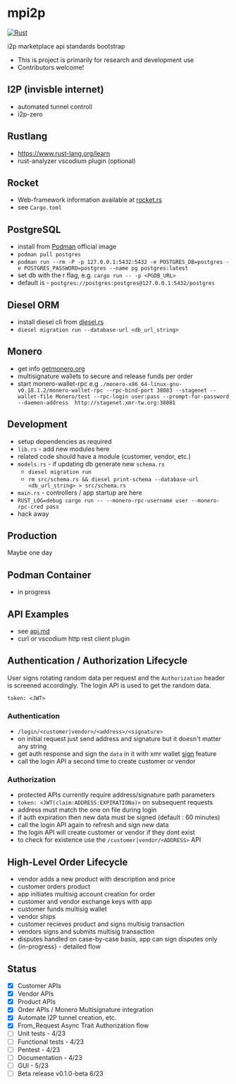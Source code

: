 # mpi2p

[![Rust](https://github.com/creating2morrow/mpi2p/actions/workflows/rust.yml/badge.svg)](https://github.com/creating2morrow/mpi2p/actions/workflows/rust.yml)

i2p marketplace api standards bootstrap

* This is project is primarily for research and development use
* Contributors welcome!

## I2P (invisble internet)

* automated tunnel controll
* i2p-zero

## Rustlang

* https://www.rust-lang.org/learn
* rust-analyzer vscodium plugin (optional)

## Rocket 

* Web-framework information available at [rocket.rs](https://rocket.rs/)
* see `Cargo.toml`

## PostgreSQL

* install from [Podman](https://registry.hub.docker.com/_/postgres/) official image
* `podman pull postgres`
* `podman run --rm -P -p 127.0.0.1:5432:5432 -e POSTGRES_DB=postgres -e POSTGRES_PASSWORD=postgres --name pg postgres:latest`
* set db with the r flag, e.g. `cargo run -- -p <PGDB_URL>`
*  default is - `postgres://postgres:postgres@127.0.0.1:5432/postgres`

## Diesel ORM

* install diesel cli from [diesel.rs](https://diesel.rs/guides/configuring-diesel-cli.html)
* `diesel migration run --database-url <db_url_string>`

## Monero

* get info [getmonero.org](https://getmonero.org)
* multisignature wallets to secure and release funds per order
* start monero-wallet-rpc e.g `./monero-x86_64-linux-gnu-v0.18.1.2/monero-wallet-rpc --rpc-bind-port 38083 --stagenet --wallet-file Monero/test --rpc-login user:pass --prompt-for-password  --daemon-address  http://stagenet.xmr-tw.org:38081`

## Development

* setup dependencies as required
* `lib.rs` - add new modules here
* related code should have a module (customer, vendor, etc.)
* `models.rs` - if updating db generate new `schema.rs`
    * `diesel migration run`
    * `rm src/schema.rs && diesel print-schema --database-url <db_url_string> > src/schema.rs` 
* `main.rs` - controllers / app startup are here
* `RUST_LOG=debug cargo run -- --monero-rpc-username user --monero-rpc-cred pass`
* hack away

## Production

Maybe one day

## Podman Container

* in progress

## API Examples

* see [api.md](./api.md)
* curl or vscodium http rest client plugin

## Authentication / Authorization Lifecycle

User signs rotating random data per request and the `Authorization` header
is screened accordingly. The login API is used to get the random data.

`token: <JWT>`

### Authentication

* `/login/<customer|vendor>/<address>/<signature>`
* on initial request just send address and signature but it doesn't matter any string
* get auth response and sign the `data` in it with xmr wallet [sign]() feature
* call the login API a second time to create customer or vendor

### Authorization

* protected APIs currently require address/signature path parameters
* `token: <JWT(claim:ADDRESS:EXPIRATIONa)>` on subsequent requests
* address must match the one on file during login
* if auth expiration then new data must be signed (default : 60 minutes)
* call the login API again to refresh and sign new data
* the login API will create customer or vendor if they dont exist
* to check for existence use the `/customer|vendor/<ADDRESS>` API

## High-Level Order Lifecycle

* vendor adds a new product with description and price
* customer orders product
* app initiates multisig account creation for order
* customer and vendor exchange keys with app
* customer funds multisig wallet
* vendor ships
* customer recieves product and signs multisig transaction
* vendors signs and submits multisig transaction
* disputes handled on case-by-case basis, app can sign disputes only
* {in-progress} - detailed flow

## Status

* [x] Customer APIs
* [x] Vendor APIs
* [x] Product APIs
* [x] Order APIs / Monero Multisignature integration
* [x] Automate I2P tunnel creation, etc.
* [x] From_Request Async Trait Authorization flow
* [ ] Unit tests - 4/23
* [ ] Functional tests - 4/23
* [ ] Pentest - 4/23
* [ ] Documentation - 4/23
* [ ] GUI - 5/23
* [ ] Beta release v0.1.0-beta 6/23
